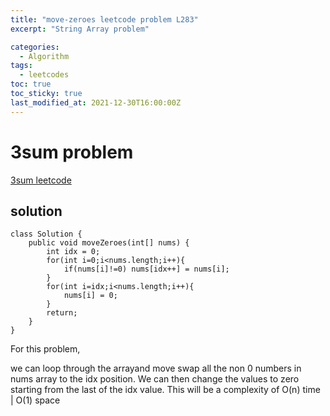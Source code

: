 ```yaml
---
title: "move-zeroes leetcode problem L283"
excerpt: "String Array problem"

categories:
  - Algorithm
tags:
  - leetcodes
toc: true
toc_sticky: true
last_modified_at: 2021-12-30T16:00:00Z
---
```


# 3sum problem 

[3sum leetcode](https://leetcode.com/problems/move-zeroes/)

## solution
```
class Solution {
    public void moveZeroes(int[] nums) {
        int idx = 0;
        for(int i=0;i<nums.length;i++){
            if(nums[i]!=0) nums[idx++] = nums[i]; 
        }
        for(int i=idx;i<nums.length;i++){
            nums[i] = 0;
        }
        return;
    }
}
```
For this problem, 

we can loop through the arrayand move swap all the non 0 numbers in nums array to the idx position. We can then change the values to zero starting from the last of the idx value. 
This will be a complexity of O(n) time | O(1) space